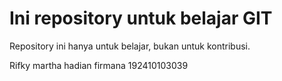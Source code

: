 # Ini repository untuk belajar GIT

Repository ini hanya untuk belajar, bukan untuk kontribusi.

Rifky martha hadian firmana 192410103039
